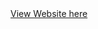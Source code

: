 <!DOCTYPE>
<html>
<head>
  <style>
    body{
    
    font-size:10px;
    }
  </style>
</head>
<body>
<a href="https://mariemdias.github.io/coursera-test/module2-solution/index.html">View Website here</a>
</body>
</html>
